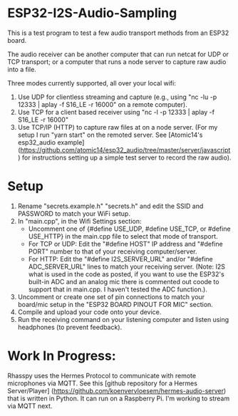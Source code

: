 # ESP32-I2S-Audio-Sampling
This is a test program to test a few audio transport methods from an ESP32 board.

The audio receiver can be another computer that can run netcat for UDP or TCP transport; or a computer that runs a node server to capture raw audio into a file.

Three modes currently supported, all over your local wifi:

1. Use UDP for clientless streaming and capture (e.g., using "nc -lu -p 12333 | aplay -f S16_LE -r 16000" on a remote computer).
2. Use TCP for a client based receiver using "nc -l -p 12333 | aplay -f S16_LE -r 16000"
3. Use TCP/IP (HTTP) to capture raw files at on a node server. (For my setup I run "yarn start" on the remoted server. See [Atomic14's esp32_audio example] (https://github.com/atomic14/esp32_audio/tree/master/server/javascript) for instructions setting up a simple test server to record the raw audio).

# Setup
1. Rename "secrets.example.h" "secrets.h" and edit the SSID and PASSWORD to match your WiFi setup.
1. In "main.cpp", in the Wifi Settings section: 
    + Uncomment one of {#define USE_UDP, #define USE_TCP, or #define USE_HTTP} in the main.cpp file to select that mode of transport.
    + For TCP or UDP: Edit the "#define HOST" IP address and "#define PORT" number to that of your receiving computer/server.
    + For HTTP: Edit the "#define I2S_SERVER_URL" and/or "#define ADC_SERVER_URL" lines to match your receiving server. (Note:  I2S what is used in the code as posted, if you want to use the ESP32's built-in ADC and an analog mic there is commented out coode to support that in main.cpp.  I haven't tested the ADC function.).
1. Uncomment or create one set of pin connections to match your board/mic setup in the "ESP32 BOARD PINOUT FOR MIC" section.
1. Compile and upload your code onto your device.
1. Run the receiving command on your listening computer and listen using headphones (to prevent feedback).

# Work In Progress:
Rhasspy uses the Hermes Protocol to communicate with remote microphones via MQTT.  See this [github repository for a Hermes Server/Player] (https://github.com/koenvervloesem/hermes-audio-server) that is written in Python.  It can run on a Raspberry Pi.  I'm working to stream via MQTT next.